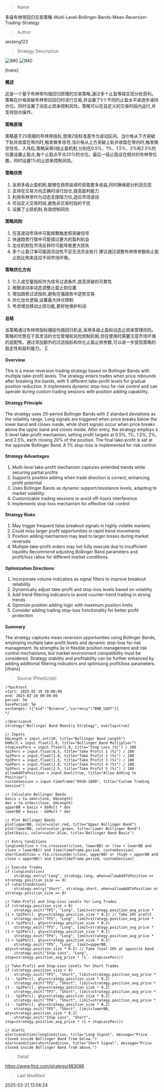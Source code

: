 
> Name

多级布林带回归交易策略-Multi-Level-Bollinger-Bands-Mean-Reversion-Trading-Strategy

> Author

ianzeng123

> Strategy Description

![IMG](https://www.fmz.com/upload/asset/2d874750608a74ee86749.png)
![IMG](https://www.fmz.com/upload/asset/2d81433dbfd8f0535362b.png)



[trans]
#### 概述
这是一个基于布林带均值回归原理的交易策略,通过多个止盈等级实现分批获利。策略在价格突破布林带后回归时进行交易,并设置了5个不同的止盈水平来逐步减持仓位。同时设置了动态止损来控制风险。策略可以在自定义的交易时段内运行,并支持加仓操作。

#### 策略原理
策略基于20周期的布林带指标,使用2倍标准差作为波动区间。当价格从下方突破下轨并收盘在带内时,触发做多信号;当价格从上方突破上轨并收盘在带内时,触发做空信号。入场后,策略采用5级止盈机制,分别在0.5%、1%、1.5%、2%和2.5%的位置设置止盈点,每个止盈点平仓20%的仓位。最后一级止盈设在相对的布林带位置。同时设置1%的止损来控制风险。

#### 策略优势
1. 采用多级止盈机制,能够在趋势延续时获取更多收益,同时确保部分利润兑现
2. 支持在交易方向正确时进行加仓,提高盈利能力
3. 利用布林带作为动态支撑阻力位,适应市场波动
4. 可自定义交易时段,避免非交易时段的干扰
5. 设置了止损机制,有效控制风险

#### 策略风险
1. 在高波动市场中可能频繁触发假突破信号
2. 快速趋势行情中可能错过更大的盈利机会
3. 加仓机制在市场反转时可能导致更大损失
4. 多个止盈订单可能因流动性不足无法完全执行
建议通过调整布林带参数和止盈止损比例来适应不同市场环境。

#### 策略优化方向
1. 引入成交量指标作为信号过滤条件,提高突破的可靠性
2. 根据波动率动态调整止盈止损位置
3. 增加趋势过滤指标,避免在强趋势中逆势交易
4. 优化加仓逻辑,设置最大持仓限制
5. 考虑增加移动止损功能,更好地保护利润

#### 总结
该策略通过布林带指标捕捉均值回归机会,采用多级止盈和动态止损来管理风险。策略的优势在于其灵活的仓位管理和风险控制机制,但在使用时需要注意市场环境的适配性。通过添加额外的过滤指标和优化止盈止损参数,可以进一步提高策略的稳定性和盈利能力。 || 

#### Overview
This is a mean reversion trading strategy based on Bollinger Bands with multiple take-profit levels. The strategy enters trades when price rebounds after breaking the bands, with 5 different take-profit levels for gradual position reduction. It implements dynamic stop-loss for risk control and can operate during custom trading sessions with position adding capability.

#### Strategy Principle
The strategy uses 20-period Bollinger Bands with 2 standard deviations as the volatility range. Long signals are triggered when price breaks below the lower band and closes inside, while short signals occur when price breaks above the upper band and closes inside. After entry, the strategy employs a 5-level take-profit mechanism, setting profit targets at 0.5%, 1%, 1.5%, 2%, and 2.5%, each closing 20% of the position. The final take-profit is set at the opposite Bollinger Band. A 1% stop-loss is implemented for risk control.

#### Strategy Advantages
1. Multi-level take-profit mechanism captures extended trends while securing partial profits
2. Supports position adding when trade direction is correct, enhancing profit potential
3. Uses Bollinger Bands as dynamic support/resistance levels, adapting to market volatility
4. Customizable trading sessions to avoid off-hours interference
5. Implements stop-loss mechanism for effective risk control

#### Strategy Risks
1. May trigger frequent false breakout signals in highly volatile markets
2. Could miss larger profit opportunities in rapid trend movements
3. Position adding mechanism may lead to larger losses during market reversals
4. Multiple take-profit orders may not fully execute due to insufficient liquidity
Recommend adjusting Bollinger Band parameters and profit/loss ratios for different market conditions.

#### Optimization Directions
1. Incorporate volume indicators as signal filters to improve breakout reliability
2. Dynamically adjust take-profit and stop-loss levels based on volatility
3. Add trend filtering indicators to avoid counter-trend trading in strong trends
4. Optimize position adding logic with maximum position limits
5. Consider adding trailing stop-loss functionality for better profit protection

#### Summary
The strategy captures mean reversion opportunities using Bollinger Bands, employing multiple take-profit levels and dynamic stop-loss for risk management. Its strengths lie in flexible position management and risk control mechanisms, but market environment compatibility must be considered. Strategy stability and profitability can be further enhanced by adding additional filtering indicators and optimizing profit/loss parameters.[/trans]



> Source (PineScript)

``` pinescript
/*backtest
start: 2025-02-19 10:00:00
end: 2025-02-20 00:00:00
period: 5m
basePeriod: 5m
exchanges: [{"eid":"Binance","currency":"BNB_USDT"}]
*/

//@version=5
strategy("Bollinger Band Reentry Strategy", overlay=true)

// Inputs
bbLength = input.int(20, title="Bollinger Band Length")
bbMult = input.float(2.0, title="Bollinger Band Multiplier")
stopLossPerc = input.float(1.0, title="Stop Loss (%)") / 100
tp1Perc = input.float(0.5, title="Take Profit 1 (%)") / 100
tp2Perc = input.float(1.0, title="Take Profit 2 (%)") / 100
tp3Perc = input.float(1.5, title="Take Profit 3 (%)") / 100
tp4Perc = input.float(2.0, title="Take Profit 4 (%)") / 100
tp5Perc = input.float(2.5, title="Take Profit 5 (%)") / 100
allowAddToPosition = input.bool(true, title="Allow Adding to Position")
customSession = input.timeframe("0930-1600", title="Custom Trading Session")

// Calculate Bollinger Bands
basis = ta.sma(close, bbLength)
dev = ta.stdev(close, bbLength)
upperBB = basis + bbMult * dev
lowerBB = basis - bbMult * dev

// Plot Bollinger Bands
plot(upperBB, color=color.red, title="Upper Bollinger Band")
plot(lowerBB, color=color.green, title="Lower Bollinger Band")
plot(basis, color=color.blue, title="Bollinger Band Basis")

// Entry Conditions
longCondition = (ta.crossover(close, lowerBB) or (low < lowerBB and close > lowerBB)) and time(timeframe.period, customSession)
shortCondition = (ta.crossunder(close, upperBB) or (high > upperBB and close < upperBB)) and time(timeframe.period, customSession)

// Execute Trades
if (longCondition)
    strategy.entry("Long", strategy.long, when=allowAddToPosition or strategy.position_size == 0)
if (shortCondition)
    strategy.entry("Short", strategy.short, when=allowAddToPosition or strategy.position_size == 0)

// Take-Profit and Stop-Loss Levels for Long Trades
if (strategy.position_size > 0)
    strategy.exit("TP1", "Long", limit=strategy.position_avg_price * (1 + tp1Perc), qty=strategy.position_size * 0.2) // Take 20% profit
    strategy.exit("TP2", "Long", limit=strategy.position_avg_price * (1 + tp2Perc), qty=strategy.position_size * 0.2)
    strategy.exit("TP3", "Long", limit=strategy.position_avg_price * (1 + tp3Perc), qty=strategy.position_size * 0.2)
    strategy.exit("TP4", "Long", limit=strategy.position_avg_price * (1 + tp4Perc), qty=strategy.position_size * 0.2)
    strategy.exit("TP5", "Long", limit=upperBB, qty=strategy.position_size * 0.2) // Take final 20% at opposite band
    strategy.exit("Stop Loss", "Long", stop=strategy.position_avg_price * (1 - stopLossPerc))

// Take-Profit and Stop-Loss Levels for Short Trades
if (strategy.position_size < 0)
    strategy.exit("TP1", "Short", limit=strategy.position_avg_price * (1 - tp1Perc), qty=strategy.position_size * 0.2)
    strategy.exit("TP2", "Short", limit=strategy.position_avg_price * (1 - tp2Perc), qty=strategy.position_size * 0.2)
    strategy.exit("TP3", "Short", limit=strategy.position_avg_price * (1 - tp3Perc), qty=strategy.position_size * 0.2)
    strategy.exit("TP4", "Short", limit=strategy.position_avg_price * (1 - tp4Perc), qty=strategy.position_size * 0.2)
    strategy.exit("TP5", "Short", limit=lowerBB, qty=strategy.position_size * 0.2)
    strategy.exit("Stop Loss", "Short", stop=strategy.position_avg_price * (1 + stopLossPerc))

// Alerts
alertcondition(longCondition, title="Long Signal", message="Price closed inside Bollinger Band from below.")
alertcondition(shortCondition, title="Short Signal", message="Price closed inside Bollinger Band from above.")

```

> Detail

https://www.fmz.com/strategy/483086

> Last Modified

2025-02-21 13:06:24
